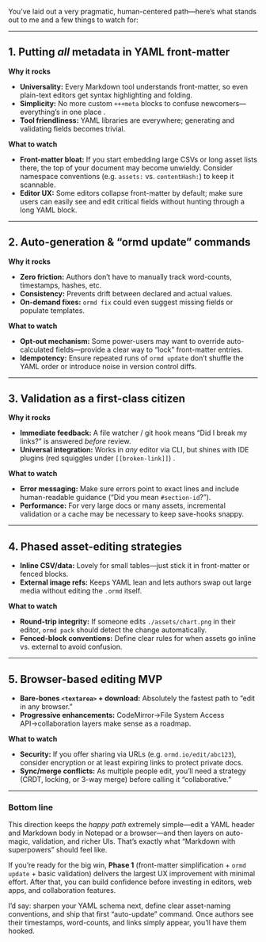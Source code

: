 You’ve laid out a very pragmatic, human-centered path—here’s what stands out to me and a few things to watch for:

---

## 1. Putting *all* metadata in YAML front-matter

**Why it rocks**

* **Universality:** Every Markdown tool understands front-matter, so even plain-text editors get syntax highlighting and folding.
* **Simplicity:** No more custom `+++meta` blocks to confuse newcomers—everything’s in one place .
* **Tool friendliness:** YAML libraries are everywhere; generating and validating fields becomes trivial.

**What to watch**

* **Front-matter bloat:** If you start embedding large CSVs or long asset lists there, the top of your document may become unwieldy. Consider namespace conventions (e.g. `assets:` vs. `contentHash:`) to keep it scannable.
* **Editor UX:** Some editors collapse front-matter by default; make sure users can easily see and edit critical fields without hunting through a long YAML block.

---

## 2. Auto-generation & “ormd update” commands

**Why it rocks**

* **Zero friction:** Authors don’t have to manually track word-counts, timestamps, hashes, etc.
* **Consistency:** Prevents drift between declared and actual values.
* **On-demand fixes:** `ormd fix` could even suggest missing fields or populate templates.

**What to watch**

* **Opt-out mechanism:** Some power-users may want to override auto-calculated fields—provide a clear way to “lock” front-matter entries.
* **Idempotency:** Ensure repeated runs of `ormd update` don’t shuffle the YAML order or introduce noise in version control diffs.

---

## 3. Validation as a first-class citizen

**Why it rocks**

* **Immediate feedback:** A file watcher / git hook means “Did I break my links?” is answered *before* review.
* **Universal integration:** Works in *any* editor via CLI, but shines with IDE plugins (red squiggles under `[[broken-link]]`) .

**What to watch**

* **Error messaging:** Make sure errors point to exact lines and include human-readable guidance (“Did you mean `#section-id`?”).
* **Performance:** For very large docs or many assets, incremental validation or a cache may be necessary to keep save-hooks snappy.

---

## 4. Phased asset-editing strategies

* **Inline CSV/data:** Lovely for small tables—just stick it in front-matter or fenced blocks.
* **External image refs:** Keeps YAML lean and lets authors swap out large media without editing the `.ormd` itself.

**What to watch**

* **Round-trip integrity:** If someone edits `./assets/chart.png` in their editor, `ormd pack` should detect the change automatically.
* **Fenced-block conventions:** Define clear rules for when assets go inline vs. external to avoid confusion.

---

## 5. Browser-based editing MVP

* **Bare-bones `<textarea>` + download:** Absolutely the fastest path to “edit in any browser.”
* **Progressive enhancements:** CodeMirror→File System Access API→collaboration layers make sense as a roadmap.

**What to watch**

* **Security:** If you offer sharing via URLs (e.g. `ormd.io/edit/abc123`), consider encryption or at least expiring links to protect private docs.
* **Sync/merge conflicts:** As multiple people edit, you’ll need a strategy (CRDT, locking, or 3-way merge) before calling it “collaborative.”

---

### Bottom line

This direction keeps the *happy path* extremely simple—edit a YAML header and Markdown body in Notepad or a browser—and then layers on auto-magic, validation, and richer UIs. That’s exactly what “Markdown with superpowers” should feel like.

If you’re ready for the big win, **Phase 1** (front-matter simplification + `ormd update` + basic validation) delivers the largest UX improvement with minimal effort. After that, you can build confidence before investing in editors, web apps, and collaboration features.

I’d say: sharpen your YAML schema next, define clear asset-naming conventions, and ship that first “auto-update” command. Once authors see their timestamps, word-counts, and links simply appear, you’ll have them hooked.
